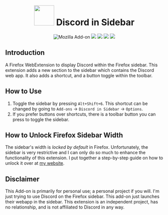 <h1 align=center><img src="https://assets-global.website-files.com/6257adef93867e50d84d30e2/636e0a69f118df70ad7828d4_icon_clyde_blurple_RGB.svg" width="64" height="64" /> Discord in Sidebar</h1>

<p align=center>
<img alt="Mozilla Add-on" src="https://img.shields.io/amo/v/%7Ba16c3799-d903-44e3-b044-a032197f5ef8%7D?style=for-the-badge">
<img src="https://img.shields.io/amo/rating/%7Ba16c3799-d903-44e3-b044-a032197f5ef8%7D?style=for-the-badge" />
<img src="https://img.shields.io/amo/dw/%7Ba16c3799-d903-44e3-b044-a032197f5ef8%7D?style=for-the-badge" />
<img src="https://img.shields.io/amo/users/%7Ba16c3799-d903-44e3-b044-a032197f5ef8%7D?style=for-the-badge" />
<img src="https://img.shields.io/github/license/datastring/firefox-telegram-in-sidebar?style=for-the-badge" />
</p>

## Introduction

A Firefox WebExtension to display Discord within the Firefox sidebar. This extension adds a new section to the sidebar which contains the Discord web app. It also adds a shortcut, and a button toggle within the toolbar.

## How to Use

1. Toggle the sidebar by pressing `Alt+Shift+6`. This shortcut can be changed by going to `Add-ons` → `Discord in Sidebar` → `Options`.
3. If you prefer buttons over shortcuts, there is a toolbar button you can press to toggle the sidebar.

## How to Unlock Firefox Sidebar Width

The sidebar's width is *locked by default* in Firefox. Unfortunately, the sidebar is very restrictive and I can only do so much to enhance the functionality of this extension. I put together a step-by-step guide on how to unlock it over at [my website](https://forgetful.dev/guides/unlock-firefox-sidebar/).

## Disclaimer

This Add-on is primarily for personal use; a personal project if you will. I'm just trying to use Discord on the Firefox sidebar. This add-on just launches their webapp in the sidebar. This extension is an independent project, has no relationship, and is not affiliated to Discord in any way.
